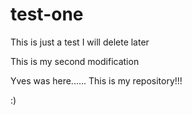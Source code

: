 # test-one
This is just a test I will delete later


This is my second modification


Yves was here...... This is my repository!!!

:)
